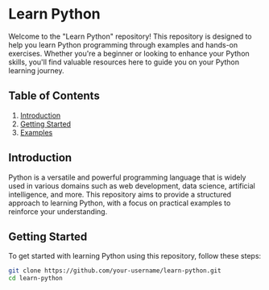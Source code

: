 # Learn Python

Welcome to the "Learn Python" repository! This repository is designed to help you learn Python programming through examples and hands-on exercises. Whether you're a beginner or looking to enhance your Python skills, you'll find valuable resources here to guide you on your Python learning journey.

## Table of Contents
1. [Introduction](#introduction)
2. [Getting Started](#getting-started)
3. [Examples](#examples)

## Introduction

Python is a versatile and powerful programming language that is widely used in various domains such as web development, data science, artificial intelligence, and more. This repository aims to provide a structured approach to learning Python, with a focus on practical examples to reinforce your understanding.

## Getting Started

To get started with learning Python using this repository, follow these steps:

```bash
git clone https://github.com/your-username/learn-python.git
cd learn-python
